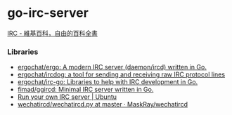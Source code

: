 go-irc-server
=============
[IRC - 維基百科，自由的百科全書](https://zh.wikipedia.org/zh-tw/IRC)

### Libraries
- [ergochat/ergo: A modern IRC server (daemon/ircd) written in Go.](https://github.com/ergochat/ergo)
- [ergochat/ircdog: a tool for sending and receiving raw IRC protocol lines](https://github.com/ergochat/ircdog)
- [ergochat/irc-go: Libraries to help with IRC development in Go.](https://github.com/ergochat/irc-go)
- [fimad/ggircd: Minimal IRC server written in Go.](https://github.com/fimad/ggircd)
- [Run your own IRC server | Ubuntu](https://ubuntu.com/tutorials/irc-server#1-overview)
- [wechatircd/wechatircd.py at master · MaskRay/wechatircd](https://github.com/MaskRay/wechatircd/blob/master/wechatircd.py)
